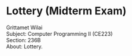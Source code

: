 # Lottery (Midterm Exam)  
Grittamet Wilai  
Subject: Computer Programming II (CE223)  
Section: 236B  
About: Lottery.  
